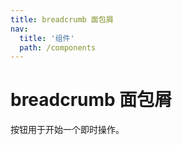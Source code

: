 ```yaml
---
title: breadcrumb 面包屑
nav:
  title: '组件'
  path: /components
---
```


# breadcrumb 面包屑

按钮用于开始一个即时操作。

<!-- ## 按钮类型 -->

<!-- <code src="./demos/index.tsx"></code> -->

<!-- ## 按钮尺寸 -->

<!-- <code src="./demos/size.tsx"></code> -->
